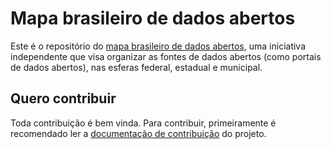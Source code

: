 # Mapa brasileiro de dados abertos

Este é o repositório do [mapa brasileiro de dados abertos](https://renato-bohler.github.io/mapa-dados-abertos/), uma iniciativa independente que visa organizar as fontes de dados abertos (como portais de dados abertos), nas esferas federal, estadual e municipal.

## Quero contribuir

Toda contribuição é bem vinda. Para contribuir, primeiramente é recomendado ler a [documentação de contribuição](https://github.com/renato-bohler/mapa-dados-abertos/blob/documentacao/.github/CONTRIBUTING.md) do projeto.

